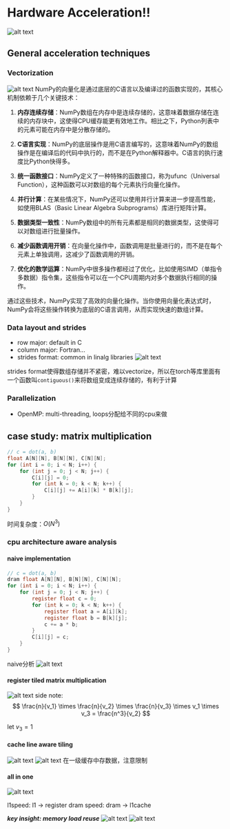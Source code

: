 # Hardware Acceleration!!
![alt text](image.png)
## General acceleration techniques
### Vectorization
![alt text](image-1.png)
NumPy的向量化是通过底层的C语言以及编译过的函数实现的，其核心机制依赖于几个关键技术：


1. **内存连续存储**：NumPy数组在内存中是连续存储的，这意味着数据存储在连续的内存块中，这使得CPU缓存能更有效地工作。相比之下，Python列表中的元素可能在内存中是分散存储的。

2. **C语言实现**：NumPy的底层操作是用C语言编写的，这意味着NumPy的数组操作是在编译后的代码中执行的，而不是在Python解释器中。C语言的执行速度比Python快得多。

3. **统一函数接口**：NumPy定义了一种特殊的函数接口，称为ufunc（Universal Function），这种函数可以对数组的每个元素执行向量化操作。

4. **并行计算**：在某些情况下，NumPy还可以使用并行计算来进一步提高性能，如使用BLAS（Basic Linear Algebra Subprograms）库进行矩阵计算。

5. **数据类型一致性**：NumPy数组中的所有元素都是相同的数据类型，这使得可以对数组进行批量操作。

6. **减少函数调用开销**：在向量化操作中，函数调用是批量进行的，而不是在每个元素上单独调用，这减少了函数调用的开销。

7. **优化的数学运算**：NumPy中很多操作都经过了优化，比如使用SIMD（单指令多数据）指令集，这些指令可以在一个CPU周期内对多个数据执行相同的操作。

通过这些技术，NumPy实现了高效的向量化操作。当你使用向量化表达式时，NumPy会将这些操作转换为底层的C语言调用，从而实现快速的数组计算。

### Data layout and strides
- row major: default in C
- column major: Fortran...
- strides format: common in linalg libraries
![alt text](image-2.png)

strides format使得数组存储并不紧密，难以vectorize，所以在torch等库里面有一个函数叫`contiguous()`来将数组变成连续存储的，有利于计算


### Parallelization
- OpenMP: multi-threading, loops分配给不同的cpu来做

## case study: matrix multiplication
```c
// c = dot(a, b)
float A[N][N], B[N][N], C[N][N];
for (int i = 0; i < N; i++) {
    for (int j = 0; j < N; j++) {
        C[i][j] = 0;
        for (int k = 0; k < N; k++) {
            C[i][j] += A[i][k] * B[k][j];
        }
    }
}

```
时间复杂度：$O(N^3)$
### cpu architecture aware analysis
#### naive implementation
```c
// c = dot(a, b)
dram float A[N][N], B[N][N], C[N][N];
for (int i = 0; i < N; i++) {
    for (int j = 0; j < N; j++) {
        register float c = 0;
        for (int k = 0; k < N; k++) {
            register float a = A[i][k];
            register float b = B[k][j];
            c += a * b;
        }
        C[i][j] = c;
    }
}
```
naive分析
![alt text](image-3.png)

#### register tiled matrix multiplication
![alt text](image-4.png)
side note: 
$$
\frac{n}{v_1} \times \frac{n}{v_2} \times \frac{n}{v_3} \times v_1 \times v_3 = \frac{n^3}{v_2}
$$

let $v_3 = 1$

#### cache line aware tiling
![alt text](image-5.png)
![alt text](image-6.png)
在一级缓存中存数据，注意限制

#### all in one
![alt text](image-7.png)

l1speed: l1 -> register
dram speed: dram -> l1cache

***key insight: memory load reuse***
![alt text](image-9.png)
![alt text](image-8.png)

